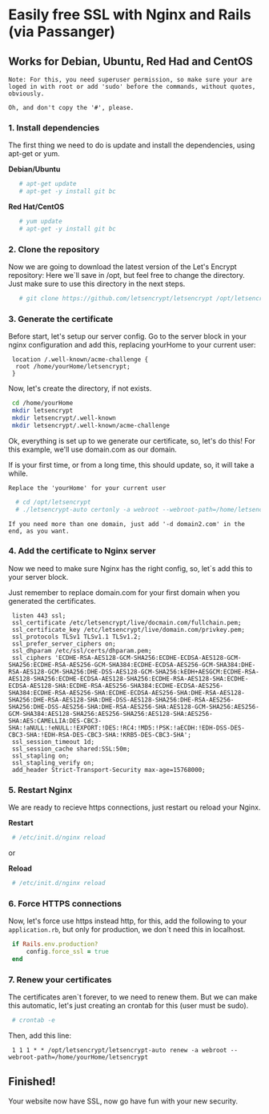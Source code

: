 # Easily free SSL with Nginx and Rails (via Passanger)
## Works for Debian, Ubuntu, Red Had and CentOS

`Note: For this, you need superuser permission, so make sure your are loged in with root or add 'sudo' before the commands, without quotes, obviously.`

`Oh, and don't copy the '#', please.`

### 1. Install dependencies
 The first thing we need to do is update and install the dependencies, using apt-get or yum.
 
 **Debian/Ubuntu**
 ```bash
    # apt-get update
    # apt-get -y install git bc
 ```
 **Red Hat/CentOS**
 ```bash
    # yum update
    # apt-get -y install git bc
 ```
 
### 2. Clone the repository
  Now we are going to download the latest version of the Let's Encrypt repository:
  Here we`ll save in /opt, but feel free to change the directory. Just make sure to use this directory in the next steps. 
 ```bash
    # git clone https://github.com/letsencrypt/letsencrypt /opt/letsencrypt
 ```
 
### 3. Generate the certificate
  Before start, let's setup our server config.
  Go to the server block in your nginx configuration and add this, replacing yourHome to your current user:
  ```
   location /.well-known/acme-challenge {
    root /home/yourHome/letsencrypt;
   }
  ```
  Now, let's create the directory, if not exists.
  ```bash
   cd /home/yourHome
   mkdir letsencrypt
   mkdir letsencrypt/.well-known
   mkdir letsencrypt/.well-known/acme-challenge
  ```
  
  Ok, everything is set up to we generate our certificate, so, let's do this!
  For this example, we'll use domain.com as our domain.
  
  If is your first time, or from a long time, this should update, so, it will take a while.
  
  `Replace the 'yourHome' for your current user`
  ```bash
    # cd /opt/letsencrypt
    # ./letsencrypt-auto certonly -a webroot --webroot-path=/home/letsencrypt -d domain.com
  ```
  `If you need more than one domain, just add '-d domain2.com' in the end, as you want.`
  
### 4. Add the certificate to Nginx server
   Now we need to make sure Nginx has the right config, so, let`s add this to your server block.
   
   Just remember to replace domain.com for your first domain when you generated the certificates.
   ```
    listen 443 ssl;
    ssl_certificate /etc/letsencrypt/live/docmain.com/fullchain.pem;
    ssl_certificate_key /etc/letsencrypt/live/domain.com/privkey.pem;
    ssl_protocols TLSv1 TLSv1.1 TLSv1.2;
    ssl_prefer_server_ciphers on;
    ssl_dhparam /etc/ssl/certs/dhparam.pem;
    ssl_ciphers 'ECDHE-RSA-AES128-GCM-SHA256:ECDHE-ECDSA-AES128-GCM-SHA256:ECDHE-RSA-AES256-GCM-SHA384:ECDHE-ECDSA-AES256-GCM-SHA384:DHE-RSA-AES128-GCM-SHA256:DHE-DSS-AES128-GCM-SHA256:kEDH+AESGCM:ECDHE-RSA-AES128-SHA256:ECDHE-ECDSA-AES128-SHA256:ECDHE-RSA-AES128-SHA:ECDHE-ECDSA-AES128-SHA:ECDHE-RSA-AES256-SHA384:ECDHE-ECDSA-AES256-SHA384:ECDHE-RSA-AES256-SHA:ECDHE-ECDSA-AES256-SHA:DHE-RSA-AES128-SHA256:DHE-RSA-AES128-SHA:DHE-DSS-AES128-SHA256:DHE-RSA-AES256-SHA256:DHE-DSS-AES256-SHA:DHE-RSA-AES256-SHA:AES128-GCM-SHA256:AES256-GCM-SHA384:AES128-SHA256:AES256-SHA256:AES128-SHA:AES256-SHA:AES:CAMELLIA:DES-CBC3-SHA:!aNULL:!eNULL:!EXPORT:!DES:!RC4:!MD5:!PSK:!aECDH:!EDH-DSS-DES-CBC3-SHA:!EDH-RSA-DES-CBC3-SHA:!KRB5-DES-CBC3-SHA';
    ssl_session_timeout 1d;
    ssl_session_cache shared:SSL:50m;
    ssl_stapling on;
    ssl_stapling_verify on;
    add_header Strict-Transport-Security max-age=15768000;
   ```
   
### 5. Restart Nginx
   We are ready to recieve https connections, just restart ou reload your Nginx.
   
   **Restart**
   ```bash
    # /etc/init.d/nginx reload
   ``` 
   or
   
   **Reload**
   ```bash
    # /etc/init.d/nginx reload
   ```
   
### 6. Force HTTPS connections
   Now, let's force use https instead http, for this, add the following to your `application.rb`, but only for production, we don`t need this in localhost.
   
   ```ruby
    if Rails.env.production?
        config.force_ssl = true
    end
   ```
   
### 7. Renew your certificates
   The certificates aren`t forever, to we need to renew them. But we can make this automatic, let's just creating an crontab for this (user must be sudo).
   ```bash
    # crontab -e
   ```
   Then, add this line:
   ```
    1 1 1 * * /opt/letsencrypt/letsencrypt-auto renew -a webroot --webroot-path=/home/yourHome/letsencrypt
   ```
   
## Finished!
   Your website now have SSL, now go have fun with your new security.
   
